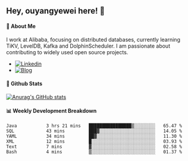 ## Hey, ouyangyewei here! :wave:

#### :rocket: About Me
I work at Alibaba, focusing on distributed databases, currently learning TiKV, LevelDB, Kafka and DolphinScheduler. I am passionate about contributing to widely used open source projects.

- [![Linkedin](https://img.shields.io/badge/LinkedIn-ouyangyewei-blue)](https://www.linkedin.com/in/ouyangyewei/)
- [![Blog](https://img.shields.io/badge/Blog-yeweiouyang-orange)](https://blog.csdn.net/yeweiouyang)

#### :star2: Github Stats
[![Anurag's GitHub stats](https://github-readme-stats.vercel.app/api?username=ouyangyewei&show_icons=true&cache_seconds=3600&theme=tokyonight)](https://github.com/anuraghazra/github-readme-stats)

#### :bar_chart: Weekly Development Breakdown
<!--START_SECTION:waka-->

```text
Java           3 hrs 21 mins   ████████████████▒░░░░░░░░   65.47 %
SQL            43 mins         ███▓░░░░░░░░░░░░░░░░░░░░░   14.05 %
YAML           34 mins         ██▓░░░░░░░░░░░░░░░░░░░░░░   11.30 %
XML            12 mins         █░░░░░░░░░░░░░░░░░░░░░░░░   03.93 %
Text           7 mins          ▓░░░░░░░░░░░░░░░░░░░░░░░░   02.58 %
Bash           4 mins          ▒░░░░░░░░░░░░░░░░░░░░░░░░   01.37 %
```

<!--END_SECTION:waka-->
